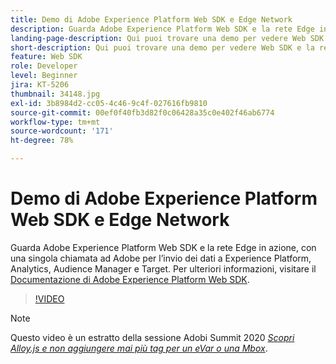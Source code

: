 ```yaml
---
title: Demo di Adobe Experience Platform Web SDK e Edge Network
description: Guarda Adobe Experience Platform Web SDK e la rete Edge in azione, con una singola chiamata ad Adobe per l’invio dei dati a Experience Platform, Analytics, Audience Manager e Target.
landing-page-description: Qui puoi trovare una demo per vedere Web SDK e la rete Edge in azione e scoprire come inviare dati a Experience Platform, Analytics, Audience Manager e Target con una sola chiamata ad Adobe.
short-description: Qui puoi trovare una demo per vedere Web SDK e la rete Edge in azione e scoprire come inviare dati a Experience Platform, Analytics, Audience Manager e Target con una sola chiamata ad Adobe.
feature: Web SDK
role: Developer
level: Beginner
jira: KT-5206
thumbnail: 34148.jpg
exl-id: 3b8984d2-cc05-4c46-9c4f-027616fb9810
source-git-commit: 00ef0f40fb3d82f0c06428a35c0e402f46ab6774
workflow-type: tm+mt
source-wordcount: '171'
ht-degree: 78%

---
```


# Demo di Adobe Experience Platform Web SDK e Edge Network

Guarda Adobe Experience Platform Web SDK e la rete Edge in azione, con una singola chiamata ad Adobe per l’invio dei dati a Experience Platform, Analytics, Audience Manager e Target. Per ulteriori informazioni, visitare il [Documentazione di Adobe Experience Platform Web SDK](https://experienceleague.adobe.com/docs/experience-platform/edge/home.html?lang=it).

>[!VIDEO](https://video.tv.adobe.com/v/34148?learn=on)

>[!NOTE]
>
>Questo video è un estratto della sessione Adobi Summit 2020 *[Scopri Alloy.js e non aggiungere mai più tag per un eVar o una Mbox](https://business.adobe.com/summit/2020/with-alloy-js-never-tag-for-an-evar-or-mbox-again.html)*.
